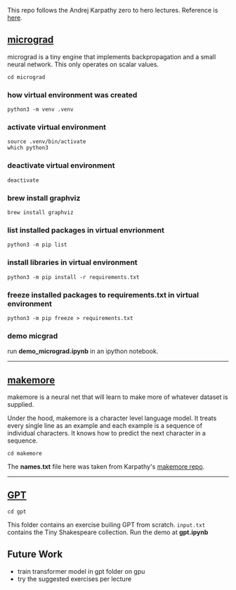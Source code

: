 This repo follows the Andrej Karpathy zero to hero lectures.
Reference is [here](https://karpathy.ai/zero-to-hero.html).

## [micrograd](https://www.youtube.com/watch?v=VMj-3S1tku0&t=6013s&ab_channel=AndrejKarpathy)
micrograd is a tiny engine that implements backpropagation and a small neural network. This only operates on scalar values.
```
cd micrograd
```
### how virtual environment was created
```
python3 -m venv .venv
```
### activate virtual environment
```
source .venv/bin/activate
which python3
```
### deactivate virtual environment
```
deactivate
```
### brew install graphviz
```
brew install graphviz
```
### list installed packages in virtual envrionment
```
python3 -m pip list
```
### install libraries in virtual environment
```
python3 -m pip install -r requirements.txt
```
### freeze installed packages to requirements.txt in virtual environment
```
python3 -m pip freeze > requirements.txt
```
### demo micgrad
run **demo_micrograd.ipynb** in an ipython notebook. 

---

## [makemore](https://www.youtube.com/watch?v=PaCmpygFfXo&list=PLAqhIrjkxbuWI23v9cThsA9GvCAUhRvKZ&index=2&ab_channel=AndrejKarpathy)
makemore is a neural net that will learn to make more of whatever dataset is supplied. 

Under the hood, makemore is a character level language model. It treats every single line as an example and each example is a sequence of individual characters. It knows how to predict the next character in a sequence. 
```
cd makemore
```
The **names.txt** file here was taken from Karpathy's [makemore repo](https://github.com/karpathy/makemore/blob/master/names.txt).

---

## [GPT](https://www.youtube.com/watch?v=kCc8FmEb1nY&list=PLAqhIrjkxbuWI23v9cThsA9GvCAUhRvKZ&index=7&ab_channel=AndrejKarpathy)
```
cd gpt
```
This folder contains an exercise builing GPT from scratch. `input.txt` contains the Tiny Shakespeare collection. Run the demo at **gpt.ipynb**

## Future Work
- train transformer model in gpt folder on gpu
- try the suggested exercises per lecture
